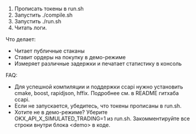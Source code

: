 1. Прописать токены в run.sh
2. Запустить ./compile.sh
3. Запустить ./run.sh
4. Читать логи.

Что делает:
- Читает публичные стаканы
- Ставит ордеры на покупку в демо-режиме
- Измеряет различные задержки и печатает статистику в консоль

FAQ:
- Для успешной компиляции и поддержки ccapi нужно установить cmake, boost, rapidjson, hffix. Подробнее см. в README гитхаба ccapi.
- Если не запускается, убедитесь, что токены прописаны в run.sh.
- Хотите не в демо-режиме? Уберите OKX_API_X_SIMULATED_TRADING=1 из run.sh. Закомментируйте все строки внутри блока \<demo\> в коде.
